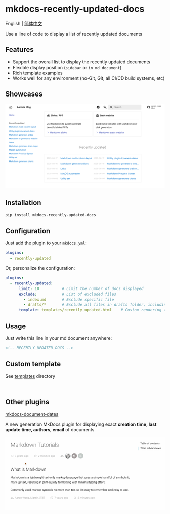 # mkdocs-recently-updated-docs

English | [简体中文](README_zh.md)



Use a line of code to display a list of recently updated documents

## Features

- Support the overall list to display the recently updated documents
- Flexible display position (`sidebar` or `in md document`)
- Rich template examples
- Works well for any environment (no-Git, Git, all CI/CD build systems, etc)

## Showcases

![recently-updated](recently-updated.png)

## Installation

```bash
pip install mkdocs-recently-updated-docs
```

## Configuration

Just add the plugin to your `mkdocs.yml`:

```yaml
plugins:
  - recently-updated
```

Or, personalize the configuration:

```yaml
plugins:
  - recently-updated:
      limit: 10          # Limit the number of docs displayed
      exclude:           # List of excluded files
        - index.md       # Exclude specific file
        - drafts/*       # Exclude all files in drafts folder, including subfolders
      template: templates/recently_updated.html    # Custom rendering template
```

## Usage

Just write this line in your md document anywhere:

```markdown
<!-- RECENTLY_UPDATED_DOCS -->
```

## Custom template

See [templates](https://github.com/jaywhj/mkdocs-recently-updated-docs/tree/main/mkdocs_recently_updated_docs/templates) directory

<br />

## Other plugins

[mkdocs-document-dates](https://github.com/jaywhj/mkdocs-document-dates)

A new generation MkDocs plugin for displaying exact **creation time, last update time, authors, email** of documents

![render](render.gif)
